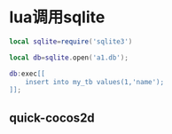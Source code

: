 # lua调用sqlite

```lua
local sqlite=require('sqlite3')

local db=sqlite.open('a1.db');

db:exec[[
	insert into my_tb values(1,'name');
]];

```

## quick-cocos2d

